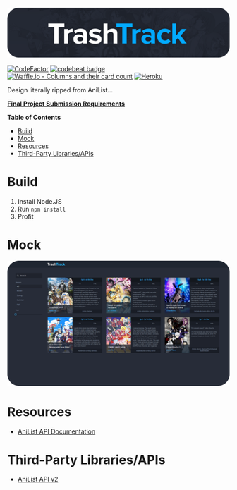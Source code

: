 ![banner](assets/Banner/Banner.png)

[![CodeFactor](https://www.codefactor.io/repository/github/buitim/trashtrackweb/badge)](https://www.codefactor.io/repository/github/buitim/trashtrackweb) [![codebeat badge](https://codebeat.co/badges/776e890e-46af-4a54-a5ef-e7b8784ef187)](https://codebeat.co/projects/github-com-buitim-trashtrackweb-master) [![Waffle.io - Columns and their card count](https://badge.waffle.io/buitim/TrashTrackWeb.svg?columns=all)](https://waffle.io/buitim/TrashTrackWeb) [![Heroku](https://heroku-badge.herokuapp.com/?app=anitrashtrack&style=flat)](https://anitrashtrack.herokuapp.com/)

Design literally ripped from AniList...

[**Final Project Submission Requirements**](https://oregonstate.instructure.com/courses/1692909/assignments/7343835)

**Table of Contents**

- [Build](#build)
- [Mock](#mock)
- [Resources](#resources)
- [Third-Party Libraries/APIs](#third-party-librariesapis)

# Build

1. Install Node.JS
2. Run `npm install`
3. Profit

# Mock

![mockup](assets/mock/web_app_page.png)

# Resources

-   [AniList API Documentation](https://anilist.gitbook.io/anilist-apiv2-docs)

# Third-Party Libraries/APIs

-   [AniList API v2](https://github.com/AniList/ApiV2-GraphQL-Docs)
